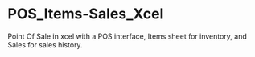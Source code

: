 # POS_Items-Sales_Xcel
Point Of Sale in xcel with a POS interface, Items sheet for inventory, and Sales for sales history.
